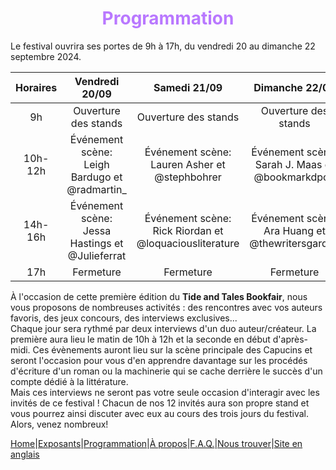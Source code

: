 # <center><font color='#B978FF'>Programmation</font></center> #

Le festival ouvrira ses portes de 9h à 17h, du vendredi 20 au dimanche 22 septembre 2024.  

|Horaires|Vendredi 20/09|Samedi 21/09|Dimanche 22/09|
|:----:|:----:|:----:|:----:|
|9h| Ouverture des stands| Ouverture des stands| Ouverture des stands|
|10h-12h|Événement scène: Leigh Bardugo et @radmartin_|Événement scène: Lauren Asher et @stephbohrer|Événement scène: Sarah J. Maas et @bookmarkdpod|
|14h-16h|Événement scène: Jessa Hastings et @Julieferrat|Événement scène: Rick Riordan et @loquaciousliterature|Événement scène: Ara Huang et @thewritersgarden|
|17h|Fermeture|Fermeture|Fermeture|

À l'occasion de cette première édition du **Tide and Tales Bookfair**, nous vous proposons de nombreuses activités : des rencontres avec vos auteurs favoris, des jeux concours, des interviews exclusives...  
Chaque jour sera rythmé par deux interviews d'un duo auteur/créateur. La première aura lieu le matin de 10h à 12h et la seconde en début d'après-midi. Ces évènements auront lieu sur la scène principale des Capucins et seront l'occasion pour vous d'en apprendre davantage sur les procédés d'écriture d'un roman ou la machinerie qui se cache derrière le succès d'un compte dédié à la littérature.  
Mais ces interviews ne seront pas votre seule occasion d'interagir avec les invités de ce festival ! Chacun de nos 12 invités aura son propre stand et vous pourrez ainsi discuter avec eux au cours des trois jours du festival.  
Alors, venez nombreux!

[Home](index.md)|[Exposants](Exposants.md)|[Programmation](Programmation.md)|[À propos](Aboutus.md)|[F.A.Q.](Questions.md)|[Nous trouver](Whereto.md)|[Site en anglais](Index.md)
